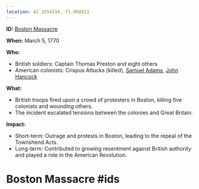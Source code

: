 ```yaml
---
location: 42.3554334,-71.060511
---
```

**ID:** [Boston Massacre](./../boston-massacre/)

**When:** March 5, 1770

**Who:**
* British soldiers: Captain Thomas Preston and eight others
* American colonists: Crispus Attucks (killed), [Samuel Adams](./../samuel-adams/), [John Hancock](./../john-hancock/)

**What:**
* British troops fired upon a crowd of protesters in Boston, killing five colonists and wounding others.
* The incident escalated tensions between the colonies and Great Britain.

**Impact:**
* Short-term: Outrage and protests in Boston, leading to the repeal of the Townshend Acts.
* Long-term: Contributed to growing resentment against British authority and played a role in the American Revolution.
# Boston Massacre #ids